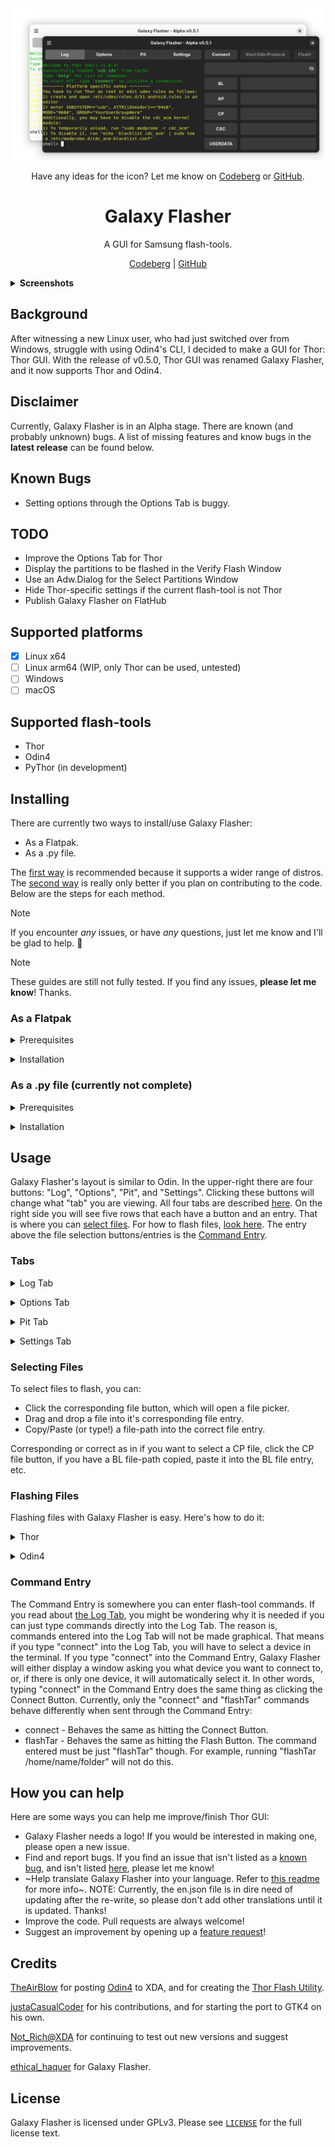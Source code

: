 <div align="center">
  <picture>
    <source media="(prefers-color-scheme: dark)" srcset="/images/galaxy-flasher-dark-light.png">
    <source media="(prefers-color-scheme: light)" srcset="/images/galaxy-flasher-light-dark.png">
    <img src="images/galaxy-flasher-dark-light.png" alt="Screenshot of Galaxy Flasher" width="500">
  </picture>
</div>
<div align="center">

Have any ideas for the icon? Let me know on [Codeberg](https://codeberg.org/ethical_haquer/Galaxy-Flasher/issues/21) or [GitHub](https://github.com/ethical-haquer/Galaxy-Flasher/issues/21).

</div>
<h1 align="center">Galaxy Flasher</h1>
<div align="center">

A GUI for Samsung flash-tools.

[Codeberg](https://codeberg.org/ethical_haquer/Galaxy-Flasher) | [GitHub](https://github.com/ethical-haquer/Galaxy-Flasher)

</div>
<details>
  <summary><b>Screenshots</b></summary>
  <br>
  Options Tab:
  <br>
  <picture>
    <source media="(prefers-color-scheme: dark)" srcset="https://github.com/user-attachments/assets/fbcb8c93-4461-42be-874a-8bd39d6f23cb">
    <source media="(prefers-color-scheme: light)" srcset="ttps://github.com/user-attachments/assets/1a926363-79dc-494a-910e-dc8b359fb864">
    <img alt="Options Tab">
  </picture>
  <br>
  Pit Tab:
  <br>
  <picture>
    <source media="(prefers-color-scheme: dark)" srcset="https://github.com/user-attachments/assets/d10aecd0-633f-4c20-a738-d56dad080772">
    <source media="(prefers-color-scheme: light)" srcset="https://github.com/user-attachments/assets/ab4ffcf2-1198-43dd-9b2d-a20841821eaf">
    <img alt="Pit Tab">
  </picture>
  <br>
  Settings Tab:
  <br>
  <picture>
    <source media="(prefers-color-scheme: dark)" srcset="https://github.com/user-attachments/assets/d3f424ad-25c5-4e40-ba74-75ed5713e2ab">
    <source media="(prefers-color-scheme: light)" srcset="https://github.com/user-attachments/assets/6340bddb-ad4d-4567-bc97-8f028bbb7865">
    <img alt="Settings Tab">
  </picture>
  <br>
  About Dialog:
  <br>
  <picture>
    <source media="(prefers-color-scheme: dark)" srcset="https://github.com/user-attachments/assets/5e6b5625-4cde-43a4-a459-44d943cfbe74">
    <source media="(prefers-color-scheme: light)" srcset="https://github.com/user-attachments/assets/788a7330-69dd-43ea-9cfa-3be68f1c058b">
    <img alt="About Tab">
  </picture>
  <br>
  "Select Partitions" Window:
  <br>
  <picture>
    <source media="(prefers-color-scheme: dark)" srcset="https://github.com/user-attachments/assets/91c6b476-3917-42c4-9d9a-1ac3f3bf931a">
    <source media="(prefers-color-scheme: light)" srcset="https://github.com/user-attachments/assets/c1b972a5-a9e1-4e02-81e4-cce970cea5c4">
    <img alt="Select Partitions Window">
  </picture>
  <br>
  "Verify Flash" Window:
  <br>
  <picture>
    <source media="(prefers-color-scheme: dark)" srcset="https://github.com/user-attachments/assets/ef054041-001a-483e-a438-073b6a49276d">
    <source media="(prefers-color-scheme: light)" srcset="https://github.com/user-attachments/assets/90cd9c3a-dc40-4538-837e-571e7c22b8e2">
    <img alt="Verify Flash Window">
  </picture>
</details>

## Background

After witnessing a new Linux user, who had just switched over from Windows, struggle with using Odin4's CLI, I decided to make a GUI for Thor: Thor GUI. With the release of v0.5.0, Thor GUI was renamed Galaxy Flasher, and it now supports Thor and Odin4.

## Disclaimer

Currently, Galaxy Flasher is in an Alpha stage. There are known (and probably unknown) bugs. A list of missing features and know bugs in the **latest release** can be found below.

## Known Bugs

- Setting options through the Options Tab is buggy.

## TODO

- Improve the Options Tab for Thor
- Display the partitions to be flashed in the Verify Flash Window
- Use an Adw.Dialog for the Select Partitions Window
- Hide Thor-specific settings if the current flash-tool is not Thor
- Publish Galaxy Flasher on FlatHub

## Supported platforms

- [x] Linux x64
- [ ] Linux arm64 (WIP, only Thor can be used, untested)
- [ ] Windows
- [ ] macOS

## Supported flash-tools

- Thor
- Odin4
- PyThor (in development)

## Installing

There are currently two ways to install/use Galaxy Flasher:

- As a Flatpak.
- As a .py file.

The [first way](https://github.com/ethical-haquer/Galaxy-Flasher?tab=readme-ov-file#as-a-flatpak) is recommended because it supports a wider range of distros. The [second way](https://github.com/ethical-haquer/Galaxy-Flasher?tab=readme-ov-file#as-a-py-file-currently-not-complete) is really only better if you plan on contributing to the code. Below are the steps for each method.

> [!NOTE]
> If you encounter _any_ issues, or have _any_ questions, just let me know and I'll be glad to help. 🙂

> [!NOTE]
> These guides are still not fully tested. If you find any issues, __please let me know__! Thanks.

### As a Flatpak

  <p>
  <details id="flatpak-prerequisites">
  <summary>Prerequisites</summary>

  - flatpak - Go [here](https://www.flatpak.org/setup/), select your distro, and follow the directions to install flatpak.
  - flatpak-builder - According to [here](https://docs.flatpak.org/en/latest/first-build.html): "...[flatpak-builder] is usually available from the same repository as the flatpak package (e.g. use apt or dnf). You can also install it as a flatpak with `flatpak install flathub org.flatpak.Builder`".
  </details>
  </p>

  <p>
  <details id="flatpak-installation">
  <summary>Installation</summary>

  1. First of all, make sure you have the [above prerequisites](https://github.com/ethical-haquer/Galaxy-Flasher?tab=readme-ov-file#flatpak-prerequisites).
  2. Download the latest "galaxy-flasher-version-os.zip" file from [the Releases page](https://github.com/ethical-haquer/Galaxy-Flasher/releases). It is a good idea to make a new directory and save the file there, to keep it more contained.
  3. Once the file is downloaded, extract it.
  4. Move into the newly extracted directory. It should be named the same as the file, minus the ".zip" part.
  5. Move into the "flatpak" directory.
  6. Run the command `./build.sh` in the terminal. You must be located in the same "flatpak" directory in the terminal when you run it. If you don't know how to change directories in the terminal, look at [this guide](https://itsfoss.com/change-directories/).
  7. If the command finishes with a lot of output, and you get no errors, then go to step 17. If you instead get "Failed to init: Unable to find sdk org.gnome.Sdk version 46", continue following the steps below.
  8. Run "flatpak install org.gnome.Sdk" in the terminal. You should get a list of different versions to choose from.
  9. Select version 46.
  10. If what you see looks correct, type "y" and hit enter. Once it says "Changes complete.", continue.
  11. Run the `./build.sh` command again, from the "flatpak" directory.
  12. Once again, if the command finishes with a lot of output, and you get no errors, then go to step 17. If you instead get "Failed to init: Unable to find runtime org.gnome.Platform version 46", continue following the steps below. (you're almost done!)
  13. Run "flatpak install org.gnome.Platform" in the terminal. You should get a list of different versions to choose from.
  14. Select version 46.
  15. If what you see looks correct, type "y" and hit enter. Once it says "Changes complete.", continue.
  16. Run the `./build.sh` command again, from the "flatpak" directory.
  17. You've finished installing Galaxy Flasher, congratulations! Galaxy Flasher should now show up as an app. You can also run it from the terminal: `flatpak run com.ethicalhaquer.galaxyflasher`
  </details>
  </p>

### As a .py file (currently not complete)

  <p>
  <details id="prerequisites">
  <summary>Prerequisites</summary>
    
  - Gtk4
  - Adw 1
  - Vte >= 0.72
  </details>
  </p>

  <p>
  <details id="installation">
  <summary>Installation</summary>

  1. First of all, make sure you have the [above prerequisites](https://github.com/ethical-haquer/Galaxy-Flasher?tab=readme-ov-file#prerequisites). Currently they are pretty vague, if you can't figure out what to install just let me know and I'll be glad to help!
  2. Download the latest "galaxy-flasher-version-os.zip" file from [the Releases page](https://github.com/ethical-haquer/Galaxy-Flasher/releases). It is a good idea to make a new directory and save the file there, to keep it more contained.
  3. Once the file is downloaded, extract it.
  4. Move into the newly extracted directory. It should be named the same as the file, minus the ".zip" part.
  5. Run `python3 galaxy-flasher.py`.
  6. If Galaxy Flasher starts up, then you're done. Congratulations! If you instead get errors, __please let me know__. Thanks!
  </details>
  <p>

## Usage

Galaxy Flasher's layout is similar to Odin. In the upper-right there are four buttons: "Log", "Options", "Pit", and "Settings". Clicking these buttons will change what "tab" you are viewing. All four tabs are described [here](https://github.com/ethical-haquer/Galaxy-Flasher?tab=readme-ov-file#tabs). On the right side you will see five rows that each have a button and an entry. That is where you can [select files](https://github.com/ethical-haquer/Galaxy-Flasher?tab=readme-ov-file#selecting-files). For how to flash files, [look here](https://github.com/ethical-haquer/Galaxy-Flasher?tab=readme-ov-file#flashing-files). The entry above the file selection buttons/entries is the [Command Entry](https://github.com/ethical-haquer/Galaxy-Flasher?tab=readme-ov-file#command-entry).

### Tabs

  <p>
  <details id="log-tab">
  <summary>Log Tab</summary>
  The Log Tab displays the output from the flash-tool.
  <br>
  You are also able to enter flash-tool commands into the Log Tab, just as you would in the terminal.
  </details>
  </p>
  
  <p>
  <details id="options-tab">
  <summary>Options Tab</summary>
  The Options Tab is where you can set flash-tool specific options.

  For Thor, the options are:
  
  - T Flash - Writes the boot-loader of a working device to the SD card.
  - EFS Clear - Wipes phone/network-related stuff from your device. It should NOT be used by normal users.
  - Bootloader Update - I honestly have no idea what this does. Let me know if you do!
  - Reset Flash Count - I believe this does what it sounds like it does, but I don't know when you'd ever use it. Please correct me if I'm wrong!

  Keep in mind that setting options through the Log Tab is buggy currently, and you need to start an Odin session before you can set any options.

  For Odin4, there are currently no options.
  The "-V", "Validate home binary with pit file" option might be added if someone can tell me what it does.
  
  </details>
  </p>
  
  <p>
  <details id="pit-tab">
  <summary>Pit Tab</summary>
  The Pit Tab is just a placeholder currently.
  </details>
  </p>
  
  <p>
  <details id="settings-tab">
  <summary>Settings Tab</summary>
  The Settings Tab is where you can change Galaxy Flasher's settings.
  Here is a list of them:

  - Flash Tool - The flash-tool you would like Galaxy Flasher to use. The options are:
    - Thor - An open-source flash-tool. The last update was almost a year ago, sadly.
    - Odin4 - A proprietary, official Samsung flash-tool that was leaked.
    - PyThor - An open-source flash-tool that is still in development. The only real reason to use it is if you plan on contributing to it.
   
    You will have to restart Galaxy Flasher after changing this setting for it to apply.

  - Theme - The theme you would like Galaxy Flasher to use. The options are:
    - System - Galaxy Flasher will attempt to use the system theme.
    - Light - Light theme.
    - Dark - Dark theme.

  - Keep Log dark - Keeps the Log Tab dark, regardless of the theme.
    
  - [Thor] Automatically select all partitions - This automatically selects all of the partitions from the files you select, instead of asking you what ones you would like to select. This only applies to Thor.

  </details>
  </p>

### Selecting Files

To select files to flash, you can:

- Click the corresponding file button, which will open a file picker.
- Drag and drop a file into it's corresponding file entry.
- Copy/Paste (or type!) a file-path into the correct file entry.

Corresponding or correct as in if you want to select a CP file, click the CP file button, if you have a BL file-path copied, paste it into the BL file entry, etc.

### Flashing Files

Flashing files with Galaxy Flasher is easy. Here's how to do it:

  <p>
  <details>
  <summary>Thor</summary>

  - Click the "Connect" button. If there is more than one device connected, you will be prompted to select a device. You will know you have connected when the "Connect" button changes to "Disconnect".
  - Once you're connected to a device, click the "Start Odin Protocol" button. If the button changes to "End Odin Protocol", you're good.
  - Click the "Flash!" button. (after you have selected at least one file to flash)
  - If the "[Thor] Automatically select all partitions" setting is off, you will be asked to select what partitions to flash from each file you selected. If that setting is on, Galaxy Flasher will automatically select all of the partitions for each file you selected.
  - Once you (or the computer) have selected the partitions to flash from each file you selected, a "Verify Flash" window will appear. This is when you can abort if you didn't mean to flash what you selected. Click "No" to cancel, or "Yes" to begin flashing the device.
  - That's it!
  </details>
  </p>

  <p>
  <details>
  <summary>Odin4</summary>

  Please note that unlike Thor, Odin4 does not have a "Verify Flash" window. If you accidentally started flashing your device, you can disconnect it from your computer when Odin4 is verifying the files. (verifying the files is the first thing it does, followed by flashing them) However, if Odin4 has already started flashing the files to your device, disconnecting your device may cause even more issues.

  - Click the "Flash!" button. (after you have selected at least one file to flash)
  - If there is more than one device connected, you will be prompted to select a device.
  - That's it!
  </details>
  </p>

### Command Entry

The Command Entry is somewhere you can enter flash-tool commands. If you read about [the Log Tab](https://github.com/ethical-haquer/Galaxy-Flasher?tab=readme-ov-file#log-tab), you might be wondering why it is needed if you can just type commands directly into the Log Tab. The reason is, commands entered into the Log Tab will not be made graphical. That means if you type "connect" into the Log Tab, you will have to select a device in the terminal. If you type "connect" into the Command Entry, Galaxy Flasher will either display a window asking you what device you want to connect to, or, if there is only one device, it will automatically select it. In other words, typing "connect" in the Command Entry does the same thing as clicking the Connect Button. Currently, only the "connect" and "flashTar" commands behave differently when sent through the Command Entry:

- connect - Behaves the same as hitting the Connect Button.
- flashTar - Behaves the same as hitting the Flash Button. The command entered must be just "flashTar" though. For example, running "flashTar /home/name/folder" will not do this.

## How you can help

Here are some ways you can help me improve/finish Thor GUI:
+ Galaxy Flasher needs a logo! If you would be interested in making one, please open a new issue.
+ Find and report bugs. If you find an issue that isn't listed as a [known bug](https://github.com/ethical-haquer/Galaxy-Flasher?tab=readme-ov-file#tabs), and isn't listed [here](https://github.com/ethical-haquer/Galaxy-Flasher/issues), please let me know!
+ ~Help translate Galaxy Flasher into your language. Refer to [this readme](https://github.com/ethical-haquer/Galaxy-Flasher/blob/main/locales/README.md) for more info~. NOTE: Currently, the en.json file is in dire need of updating after the re-write, so please don't add other translations until it is updated. Thanks!
+ Improve the code. Pull requests are always welcome!
+ Suggest an improvement by opening up a [feature request](https://github.com/ethical-haquer/Galaxy-Flasher/issues/new/choose)!

## Credits

[TheAirBlow](https://github.com/theairblow) for posting [Odin4](https://xdaforums.com/t/official-samsung-odin-v4-1-2-1-dc05e3ea-for-linux.4453423/) to XDA, and for creating the [Thor Flash Utility](https://github.com/Samsung-Loki/Thor).

[justaCasualCoder](https://github.com/justaCasualCoder) for his contributions, and for starting the port to GTK4 on his own.

[Not_Rich@XDA](https://xdaforums.com/m/not_rich.8463826/) for continuing to test out new versions and suggest improvements.

[ethical_haquer](https://github.com/ethical-haquer) for Galaxy Flasher.

## License

Galaxy Flasher is licensed under GPLv3. Please see [`LICENSE`](./LICENSE) for the full license text.

